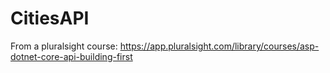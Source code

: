# CitiesAPI
From a pluralsight course: https://app.pluralsight.com/library/courses/asp-dotnet-core-api-building-first
